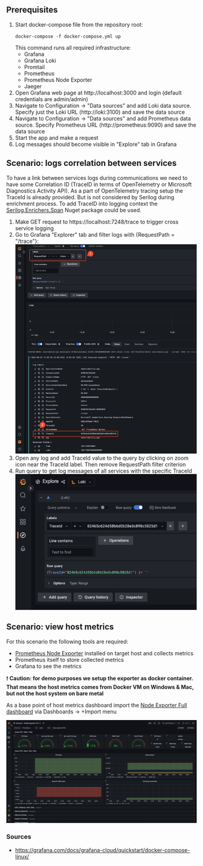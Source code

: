 ## Prerequisites

1. Start docker-compose file from the repository root:
   ```shell
   docker-compose -f docker-compose.yml up
   ```
   This command runs all required infrastructure:
   - Grafana
   - Grafana Loki
   - Promtail
   - Prometheus
   - Prometheus Node Exporter
   - Jaeger
2. Open Grafana web page at http://localhost:3000 and login (default credentials are admin/admin)
3. Navigate to Configuration -> "Data sources" and add Loki data source. Specify just the Loki URL (http://loki:3100) and save the data source
4. Navigate to Configuration -> "Data sources" and add Prometheus data source. Specify Prometheus URL (http://prometheus:9090) and save the data source
5. Start the app and make a request
6. Log messages should become visible in "Explore" tab in Grafana

## Scenario: logs correlation between services

To have a link between services logs during communications we need to have some Correlation ID (TraceID in terms of OpenTelemetry or Microsoft Diagnostics Activity API). As a part of OpenTelemetry tracing setup the TraceId is already provided. But is not considered by Serilog during enrichment process.
To add TraceID into logging context the [Serilog.Enrichers.Span](https://github.com/RehanSaeed/Serilog.Enrichers.Span) Nuget package could be used.

1. Make GET request to https://localhost:7248/trace to trigger cross service logging
2. Go to Grafana "Explorer" tab and filter logs with {RequestPath = "/trace"}:
![see trace logs 1](./docs/show-trace-logs-1.png)
3. Open any log and add TraceId value to the query by clicking on zoom icon near the TraceId label. Then remove RequestPath filter criterion
4. Run query to get log messages of all services with the specific TraceId
![see trace logs 2](./docs/show-trace-logs-2.png)

## Scenario: view host metrics
For this scenario the following tools are required:
- [Prometheus Node Exporter](https://prometheus.io/docs/guides/node-exporter/) installed on target host and collects metrics
- Prometheus itself to store collected metrics
- Grafana to see the metrics

:exclamation: **Caution: for demo purposes we setup the exporter as docker container. That means the host metrics comes from Docker VM on Windows & Mac, but not the host system on bare metal**

As a base point of host metrics dashboard import the [Node Exporter Full dashboard](https://grafana.com/grafana/dashboards/1860-node-exporter-full/) via Dashboards -> +Import menu

![Demo dashboard](./docs/host-metrics-dashboard.png)

### Sources
- https://grafana.com/docs/grafana-cloud/quickstart/docker-compose-linux/